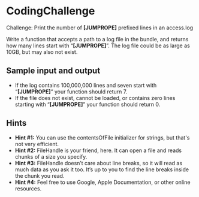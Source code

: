 # CodingChallenge
Challenge: Print the number of **[JUMPROPE]** prefixed lines in an access.log

Write a function that accepts a path to a log file in the bundle, and returns how many lines start with “**[JUMPROPE]**”. The log file could be as large as 10GB, but may also not exist.

## Sample input and output
- If the log contains 100,000,000 lines and seven start with “**[JUMPROPE]**” your function should return 7.
- If the file does not exist, cannot be loaded, or contains zero lines starting with “**[JUMPROPE]**” your function should return 0.

## Hints
- **Hint #1:** You can use the contentsOfFile initializer for strings, but that's not very efficient.
- **Hint #2:** FileHandle is your friend, here. It can open a file and reads chunks of a size you specify.
- **Hint #3:** FileHandle doesn’t care about line breaks, so it will read as much data as you ask it too. It’s up to you to find the line breaks inside the chunk you read.
- **Hint #4:** Feel free to use Google, Apple Documentation, or other online resources.

